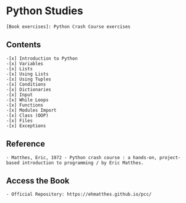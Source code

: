 # Python Studies
```
[Book exercises]: Python Crash Course exercises
```

## Contents

```
-[x] Introduction to Python
-[x] Variables
-[x] Lists
-[x] Using Lists
-[x] Using Tuples
-[x] Conditions
-[x] Dictionaries
-[x] Input
-[x] While Loops
-[x] Functions
-[x] Modules Import
-[x] Class (OOP)
-[x] Files
-[x] Exceptions
```

## Reference

```
- Matthes, Eric, 1972 - Python crash course : a hands-on, project-based introduction to programming / by Eric Matthes.
```
## Access the Book
```
- Official Repository: https://ehmatthes.github.io/pcc/
```
